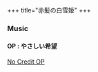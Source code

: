 +++
title="赤髪の白雪姫"
+++

### Music
#### OP : やさしい希望
[No Credit OP](https://seiyaworld.github.io/video01/akagami1_op.mp4)
